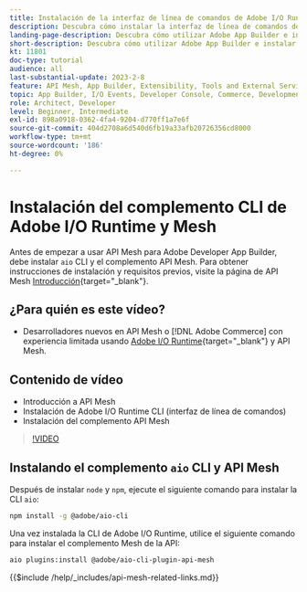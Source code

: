 ```yaml
---
title: Instalación de la interfaz de línea de comandos de Adobe I/O Runtime y del complemento API Mesh
description: Descubra cómo instalar la interfaz de línea de comandos de Adobe I/O Runtime y el complemento API Mesh
landing-page-description: Descubra cómo utilizar Adobe App Builder e instalar el complemento Adobe I/O Runtime con API Mesh.
short-description: Descubra cómo utilizar Adobe App Builder e instalar el complemento Adobe I/O Runtime con API Mesh.
kt: 11801
doc-type: tutorial
audience: all
last-substantial-update: 2023-2-8
feature: API Mesh, App Builder, Extensibility, Tools and External Services, Backend Development
topic: App Builder, I/O Events, Developer Console, Commerce, Development, Integrations
role: Architect, Developer
level: Beginner, Intermediate
exl-id: 898a0918-0362-4fa4-9204-d770ff1a7e6f
source-git-commit: 404d2708a6d540d6fb19a33afb20726356cd8000
workflow-type: tm+mt
source-wordcount: '186'
ht-degree: 0%

---
```


# Instalación del complemento CLI de Adobe I/O Runtime y Mesh

Antes de empezar a usar API Mesh para Adobe Developer App Builder, debe instalar `aio` CLI y el complemento API Mesh.
Para obtener instrucciones de instalación y requisitos previos, visite la página de API Mesh [Introducción](https://developer.adobe.com/graphql-mesh-gateway/gateway/getting-started/){target="_blank"}.

## ¿Para quién es este vídeo?

* Desarrolladores nuevos en API Mesh o [!DNL Adobe Commerce] con experiencia limitada usando [Adobe I/O Runtime](https://developer.adobe.com/runtime/docs/guides/overview/){target="_blank"} y API Mesh.

## Contenido de vídeo

* Introducción a API Mesh
* Instalación de Adobe I/O Runtime CLI (interfaz de línea de comandos)
* Instalación del complemento API Mesh

>[!VIDEO](https://video.tv.adobe.com/v/3414122?quality=12&learn=on)

## Instalando el complemento `aio` CLI y API Mesh

Después de instalar `node` y `npm`, ejecute el siguiente comando para instalar la CLI `aio`:

```bash
npm install -g @adobe/aio-cli
```

Una vez instalada la CLI de Adobe I/O Runtime, utilice el siguiente comando para instalar el complemento Mesh de la API:

```bash
aio plugins:install @adobe/aio-cli-plugin-api-mesh
```

{{$include /help/_includes/api-mesh-related-links.md}}
